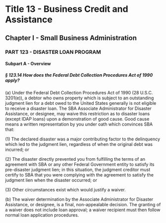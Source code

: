
# Title 13 - Business Credit and Assistance
## Chapter I - Small Business Administration
### PART 123 - DISASTER LOAN PROGRAM
#### Subpart A - Overview
##### § 123.14 How does the Federal Debt Collection Procedures Act of 1990 apply?

(a) Under the Federal Debt Collection Procedures Act of 1990 (28 U.S.C. 3201(e)), a debtor who owns property which is subject to an outstanding judgment lien for a debt owed to the United States generally is not eligible to receive a disaster loan. The SBA Associate Administrator for Disaster Assistance, or designee, may waive this restriction as to disaster loans (except IDAP loans) upon a demonstration of good cause. Good cause means a written representation by you under oath which convinces SBA that:

(1) The declared disaster was a major contributing factor to the delinquency which led to the judgment lien, regardless of when the original debt was incurred; or

(2) The disaster directly prevented you from fulfilling the terms of an agreement with SBA or any other Federal Government entity to satisfy its pre-disaster judgment lien; in this situation, the judgment creditor must certify to SBA that you were complying with the agreement to satisfy the judgment lien when the disaster occurred; or

(3) Other circumstances exist which would justify a waiver.

(b) The waiver determination by the Associate Administrator for Disaster Assistance, or designee, is a final, non-appealable decision. The granting of a waiver does not include loan approval; a waiver recipient must then follow normal loan application procedures.
